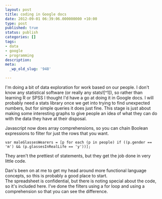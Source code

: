 ```yaml
---
layout: post
title: coding in Google docs
date: 2012-09-01 06:39:06.000000000 +10:00
type: post
published: true
status: publish
categories: []
tags:
- data
- google
- programming
description:
meta:
  _wp_old_slug: '948'

---
```

<p>I'm doing a bit of data exploration for work based on our people. I don't know any statistical software (or really any stats![^1]), so rather than learning R or SPSS I thought I'd have a go at doing it in Google docs. I will probably need a stats library once we get into trying to find unexpected numbers, but for simple queries it does just fine. This stage is just about making some interesting graphs to give people an idea of what they can do with the data they have at their disposal.</p>
<p>Javascript now does array comprehensions, so you can chain Boolean expressions to filter for just the rows that you want.</p>
<p><code>var maleGlassesWearers = [p for each (p in people) if ((p.gender == 'm') &amp;&amp; (p.glassesInRealLife == 'y'))];</code></p>
<p>They aren't the prettiest of statements, but they get the job done in very little code.</p>
<p>Dan's been on at me to get my head around more functional language concepts, so this is probably a good place to start.<br />
The spreadsheet is confidential, but there is noting special about the code, so it's included here. I've done the filters using a for loop and using a comprehension so that you can see the difference.<br />
<!--more--><br />
<script src="https://gist.github.com/3564342.js"> </script></p>

[^1]: But I am going to do the <a href="https://www.coursera.org/course/stats1">coursera statistics course</a> starting next week.